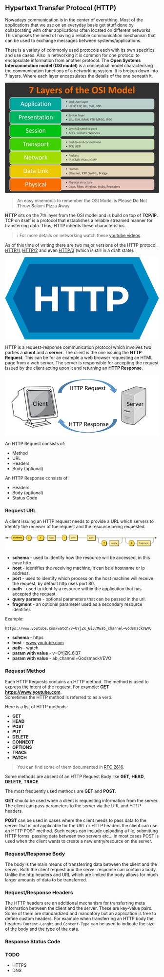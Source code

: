 ## Hypertext Transfer Protocol (HTTP)

Nowadays communication is in the center of everything.
Most of the applications that we use on an everyday basis get stuff done by collaborating with
other applications often located on different networks. This imposes the need of having a 
reliable communication mechanism that can be used to exchange messages between systems/applications.

There is a variety of commonly used protocols each with its own specifics and use cases. 
Also in networking it is common for one protocol to encapsulate information from another protocol.
The **Open Systems Interconnection model (OSI model)** is a conceptual model characterising the communication
functions of a networking system. It is broken down into 7 layers. Where each layer encapsulates the 
details of the one beneath it.

![osi_model](assets/osi_model.jpeg)

> An easy mnemonic to remember the OSI Model is **P**lease **D**o **N**ot **T**hrow **S**alami **P**izza **A**way. 

**HTTP** sits on the 7th layer from the OSI model and is build on top of **TCP/IP**.
TCP on itself is a protocol that establishes a reliable streamed manner for transferring data. Thus, HTTP inherits 
these characteristics. 

> ℹ️ For more details on networking watch these [youtube videos](https://www.youtube.com/playlist?list=PLowKtXNTBypH19whXTVoG3oKSuOcw_XeW).

As of this time of writing there are two major versions of the HTTP protocol.
[HTTP/1](https://en.wikipedia.org/wiki/Hypertext_Transfer_Protocol),
[HTTP/2](https://en.wikipedia.org/wiki/HTTP/2) and even 
[HTTP/3](https://en.wikipedia.org/wiki/HTTP/3) (which is still in a draft state). 

![http](./assets/http.png)

HTTP is a request-response communication protocol which involves two parties a **client** and a **server**. 
The client is the one issuing the **HTTP Request**. This can be for an example a web browser requesting an HTML page from a web server. 
The server is responsible for accepting the request issued by the client acting upon it and returning an **HTTP Response**.

![client_server](./assets/client_server.png)

An HTTP Request consists of:

- Method
- URL
- Headers
- Body (optional)

An HTTP Response consists of:

- Headers
- Body (optional)
- Status Code

### Request URL

A client issuing an HTTP request needs to provide a URL which servers to identify the receiver of the request and the resource being requested. 

![URL_syntax_diagram](./assets/URL_syntax_diagram.svg)

- **schema** - used to identify how the resource will be accessed, in this case http.
- **host** - identifies the receiving machine, it can be a hostname or ip address.
- **port** - used to identify which process on the host machine will receive the request, by default http uses port 80.
- **path** - used to identify a resource within the application that has accepted the request.
- **query params** - optional parameters that can be passed in the url.
- **fragment** - an optional parameter used as a secondary resource identifier.

Example:

```
https://www.youtube.com/watch?v=OYjZK_6i37M&ab_channel=GodsmackVEVO
```

- **schema** - https
- **host** - www.youtube.com
- **path** - watch
- **param with value** - v=OYjZK_6i37
- **param with value** - ab_channel=GodsmackVEVO

### Request Method

Each HTTP Requests contains an HTTP method. The method is used to express the intent of the request. 
For example: **GET** **https://www.youtube.com**.  
Sometimes the HTTP method is referred to as a verb.

Here is a list of HTTP methods:
- **GET**
- **HEAD**
- **POST**
- **PUT**
- **DELETE**
- **CONNECT**
- **OPTIONS**
- **TRACE**
- **PATCH**

> You can find some of them documented in [RFC 2616](https://www.w3.org/Protocols/rfc2616/rfc2616-sec9.html).

Some methods are absent of an HTTP Request Body like **GET**, **HEAD**, **DELETE**, **TRACE**.

The most frequently used methods are **GET** and **POST**.

**GET** should be used when a client is requesting information from the server. The client can pass parameters to the 
server via the URL and HTTP headers.

**POST** can be used in cases where the client needs to pass data to the server that is not applicable for the URL or 
HTTP headers the client can use an HTTP POST method. Such cases can include uploading a file, submitting HTTP forms, 
passing data between two servers etc... In most cases POST is used when the client wants to create a new entry/resource 
on the server.

### Request/Response Body

The body is the main means of transferring data between the client and the server. Both the client request and the server response
can contain a body. Unlike the http headers and URL which are limited the body allows for much larger amounts of data to be transferred.

### Request/Response Headers

The HTTP headers are an additional mechanism for transferring meta information between the client and the server.
These are key-value pairs. Some of them are standardized and mandatory but an application is free to define custom headers.
For example when transferring an HTTP body the headers `Content-Lenght` and `Content-Type` can be used to indicate the 
size of the body and the type of the data. 

### Response Status Code

### TODO 

- HTTPS
- DNS
